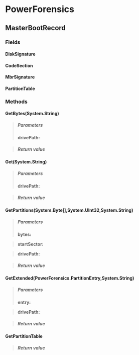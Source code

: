 ﻿# PowerForensics


## MasterBootRecord

### Fields

#### DiskSignature

#### CodeSection

#### MbrSignature

#### PartitionTable

### Methods


#### GetBytes(System.String)

> ##### Parameters
> **drivePath:** 

> ##### Return value
> 

#### Get(System.String)

> ##### Parameters
> **drivePath:** 

> ##### Return value
> 

#### GetPartitions(System.Byte[],System.UInt32,System.String)

> ##### Parameters
> **bytes:** 

> **startSector:** 

> **drivePath:** 

> ##### Return value
> 

#### GetExtended(PowerForensics.PartitionEntry,System.String)

> ##### Parameters
> **entry:** 

> **drivePath:** 

> ##### Return value
> 

#### GetPartitionTable

> ##### Return value
> 